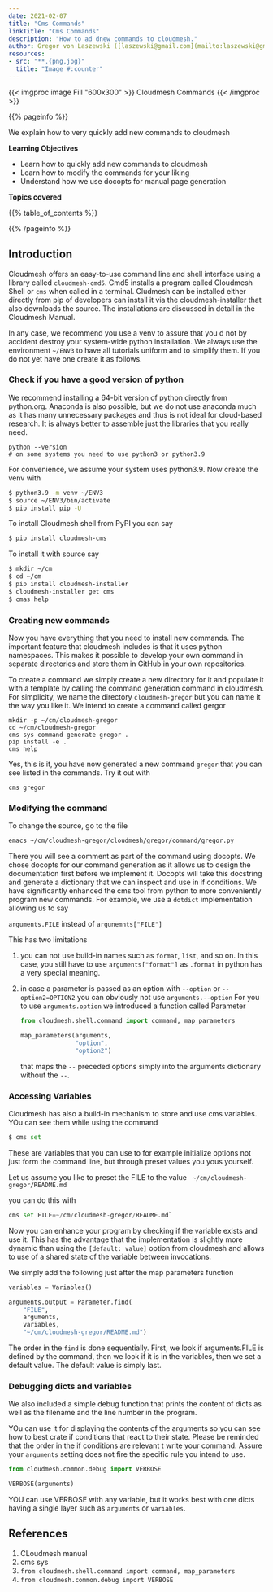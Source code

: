 ```yaml
---
date: 2021-02-07
title: "Cms Commands"
linkTitle: "Cms Commands"
description: "How to ad dnew commands to cloudmesh."
author: Gregor von Laszewski ([laszewski@gmail.com](mailto:laszewski@gmail.com)) [laszewski.github.io](https://laszewski.github.io)
resources:
- src: "**.{png,jpg}"
  title: "Image #:counter"
---
```


{{< imgproc image Fill "600x300" >}}
Cloudmesh Commands
{{< /imgproc >}}


{{% pageinfo %}}

We explain how to very quickly add new commands to cloudmesh

**Learning Objectives**

* Learn how to quickly add new commands to cloudmesh
* Learn how to modify the commands for your liking
* Understand how we use docopts for manual page generation
  
**Topics covered**

{{% table_of_contents %}}

{{% /pageinfo %}}


## Introduction

Cloudmesh offers an easy-to-use command line and shell interface using a library
called `cloudmesh-cmd5`. Cmd5 installs a program called Cloudmesh Shell or
`cms` when called in a terminal. Cludmesh can be installed either directly from pip of developers can install it via the cloudmesh-installer that also downloads the source. The installations are discussed in detail in the Cloudmesh Manual.

In any case, we recommend you use a venv to assure that you d not by accident
destroy your system-wide python installation. We always use the environment
`~/ENV3` to have all tutorials uniform and to simplify them. If you do not yet have one create it as follows.

### Check if you have a good version of python

We recommend installing a 64-bit version of python directly from python.org.
Anaconda is also possible, but we do not use anaconda much as it has many
unnecessary packages and thus is not ideal for cloud-based research. It is
always better to assemble just the libraries that you really need.


```
python --version
# on some systems you need to use python3 or python3.9
```

For convenience, we assume your system uses python3.9. Now create the venv with

```bash
$ python3.9 -m venv ~/ENV3
$ source ~/ENV3/bin/activate
$ pip install pip -U
```

To install Cloudmesh shell from PyPI you can say 

```bash
$ pip install cloudmesh-cms
```

To install it with source say

```bash
$ mkdir ~/cm
$ cd ~/cm
$ pip install cloudmesh-installer
$ cloudmesh-installer get cms
$ cmas help
```

### Creating new commands

Now you have everything that you need to install new commands. The important
feature that cloudmesh includes is that it uses python namespaces. This makes
it possible to develop your own command in separate directories and store them
in GitHub in your own repositories.

To create a command we simply create a new directory for it and populate it
with a template by calling the command generation command in cloudmesh. For
simplicity, we name the directory `cloudmesh-gregor` but you can name it the way
you like it. We intend to create a command called gergor

```
mkdir -p ~/cm/cloudmesh-gregor
cd ~/cm/cloudmesh-gregor
cms sys command generate gregor .
pip install -e .
cms help
```

Yes, this is it, you have now generated a new command `gregor` that you can see listed in the commands. Try it out with 

```
cms gregor
```

### Modifying the command

To change the source, go to the file

```bash
emacs ~/cm/cloudmesh-gregor/cloudmesh/gregor/command/gregor.py
```

There you will see a comment as part of the command using docopts. We chose
docopts for our command generation as it allows us to design the documentation
first before we implement it. Docopts will take this docstring and generate a
dictionary that we can inspect and use in if conditions. We have significantly
enhanced the cms tool from python to more conveniently program new commands. 
For example, we  use a `dotdict`
implementation allowing us to say

`arguments.FILE` instead of `argunemnts["FILE"]`

This has two limitations

1. you can not use build-in names such as `format`, `list`, and so on. In this case, you still have to use `arguments["format"]` as `.format` in python has a
   very special meaning.

2. in case a parameter is passed as an option with `--option` or `--option2=OPTION2`
   you can obviously not use `arguments.--option`
   For you to use `arguments.option` we introduced a function called
   Parameter 
   
   ```python
   from cloudmesh.shell.command import command, map_parameters
   
   map_parameters(arguments,
                  "option",
                  "option2")
   ```

   that maps the ``--`` preceded options simply into the arguments dictionary
   without the `--`.
   

### Accessing Variables

Cloudmesh has also a build-in mechanism to store and use cms variables. YOu can
see them while using the command

```python
$ cms set
```

These are variables that you can use to for example initialize options not
just form the command line, but through preset values you yous yourself.

Let us assume you like to preset the FILE to the value `
~/cm/cloudmesh-gregor/README.md`

you can do this with 

```python
cms set FILE=~/cm/cloudmesh-gregor/README.md`
```

Now you can enhance your program by checking if the variable exists and use
it. This has the advantage that the implementation is slightly more dynamic
than using the `[default: value]` option from cloudmesh and allows to use of a
shared state of the variable between invocations.

We simply add the following just after the map parameters function

```python
variables = Variables()

arguments.output = Parameter.find(
    "FILE",
    arguments,
    variables,
    "~/cm/cloudmesh-gregor/README.md")
```

The order in the `find` is done sequentially. First, we look if arguments.FILE
is defined by the command, then we look if it is in the variables, then we set a 
default value. The default value is simply last.

### Debugging dicts and variables

We also included a simple debug function that prints the content of dicts as
well as the filename and the line number in the program.


YOu can use it for displaying the contents of the arguments so you can see how
to best crate if conditions that react to their state. Please be reminded that
the order in the if conditions are relevant t write your command. Assure your
`arguments` setting does not fire the specific rule you intend
to use.

```python
from cloudmesh.common.debug import VERBOSE

VERBOSE(arguments)
```

YOU can use VERBOSE with any variable, but it works best with one dicts having
a single layer such as `arguments` or `variables`.

## References

1. CLoudmesh manual
2. cms sys
3. `from cloudmesh.shell.command import command, map_parameters`
3. `from cloudmesh.common.debug import VERBOSE`

